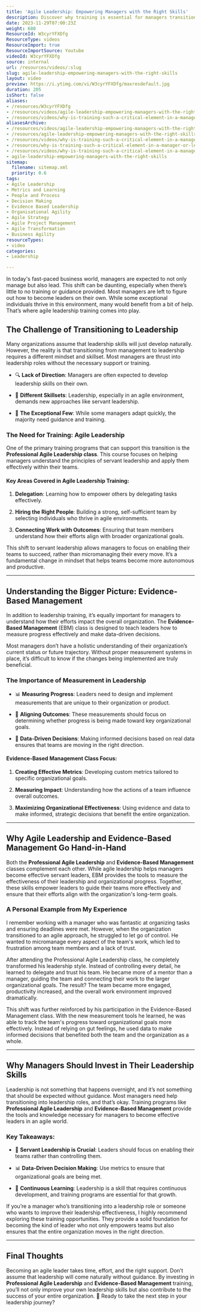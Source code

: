 ```yaml
---
title: 'Agile Leadership: Empowering Managers with the Right Skills'
description: Discover why training is essential for managers transitioning to agile leaders in a complex world. Join Martin Hinshelwood for insights on thriving teams!
date: 2023-11-29T07:00:23Z
weight: 680
ResourceId: W3cyrYFXDfg
ResourceType: videos
ResourceImport: true
ResourceImportSource: Youtube
videoId: W3cyrYFXDfg
source: internal
url: /resources/videos/:slug
slug: agile-leadership-empowering-managers-with-the-right-skills
layout: video
preview: https://i.ytimg.com/vi/W3cyrYFXDfg/maxresdefault.jpg
duration: 205
isShort: false
aliases:
- /resources/W3cyrYFXDfg
- /resources/videos/agile-leadership-empowering-managers-with-the-right-skills
- /resources/videos/why-is-training-such-a-critical-element-in-a-manager-or-leaders-journey
aliasesArchive:
- /resources/videos/agile-leadership-empowering-managers-with-the-right-skills
- /resources/agile-leadership-empowering-managers-with-the-right-skills
- /resources/videos/why-is-training-such-a-critical-element-in-a-manager-or-leader's-journey
- /resources/why-is-training-such-a-critical-element-in-a-manager-or-leader's-journey
- /resources/videos/why-is-training-such-a-critical-element-in-a-manager-or-leaders-journey
- agile-leadership-empowering-managers-with-the-right-skills
sitemap:
  filename: sitemap.xml
  priority: 0.6
tags:
- Agile Leadership
- Metrics and Learning
- People and Process
- Decision Making
- Evidence Based Leadership
- Organisational Agility
- Agile Strategy
- Agile Project Management
- Agile Transformation
- Business Agility
resourceTypes:
- video
categories:
- Leadership

---
```

In today's fast-paced business world, managers are expected to not only manage but also lead. This shift can be daunting, especially when there’s little to no training or guidance provided. Most managers are left to figure out how to become leaders on their own. While some exceptional individuals thrive in this environment, many would benefit from a bit of help. That’s where agile leadership training comes into play.

## The Challenge of Transitioning to Leadership

Many organizations assume that leadership skills will just develop naturally. However, the reality is that transitioning from management to leadership requires a different mindset and skillset. Most managers are thrust into leadership roles without the necessary support or training.

- 🔍 **Lack of Direction**: Managers are often expected to develop leadership skills on their own.

- 🧠 **Different Skillsets**: Leadership, especially in an agile environment, demands new approaches like servant leadership.

- 🚀 **The Exceptional Few**: While some managers adapt quickly, the majority need guidance and training.

### The Need for Training: Agile Leadership

One of the primary training programs that can support this transition is the **Professional Agile Leadership class**. This course focuses on helping managers understand the principles of servant leadership and apply them effectively within their teams.

#### Key Areas Covered in Agile Leadership Training:

1. **Delegation**: Learning how to empower others by delegating tasks effectively.

3. **Hiring the Right People**: Building a strong, self-sufficient team by selecting individuals who thrive in agile environments.

5. **Connecting Work with Outcomes**: Ensuring that team members understand how their efforts align with broader organizational goals.

This shift to servant leadership allows managers to focus on enabling their teams to succeed, rather than micromanaging their every move. It’s a fundamental change in mindset that helps teams become more autonomous and productive.

* * *

## Understanding the Bigger Picture: Evidence-Based Management

In addition to leadership training, it’s equally important for managers to understand how their efforts impact the overall organization. The **Evidence-Based Management** (EBM) class is designed to teach leaders how to measure progress effectively and make data-driven decisions.

Most managers don’t have a holistic understanding of their organization’s current status or future trajectory. Without proper measurement systems in place, it’s difficult to know if the changes being implemented are truly beneficial.

### The Importance of Measurement in Leadership

- 📊 **Measuring Progress**: Leaders need to design and implement measurements that are unique to their organization or product.

- 🎯 **Aligning Outcomes**: These measurements should focus on determining whether progress is being made toward key organizational goals.

- 🚦 **Data-Driven Decisions**: Making informed decisions based on real data ensures that teams are moving in the right direction.

#### Evidence-Based Management Class Focus:

1. **Creating Effective Metrics**: Developing custom metrics tailored to specific organizational goals.

3. **Measuring Impact**: Understanding how the actions of a team influence overall outcomes.

5. **Maximizing Organizational Effectiveness**: Using evidence and data to make informed, strategic decisions that benefit the entire organization.

* * *

## Why Agile Leadership and Evidence-Based Management Go Hand-in-Hand

Both the **Professional Agile Leadership** and **Evidence-Based Management** classes complement each other. While agile leadership helps managers become effective servant leaders, EBM provides the tools to measure the effectiveness of their leadership and organizational progress. Together, these skills empower leaders to guide their teams more effectively and ensure that their efforts align with the organization's long-term goals.

### A Personal Example from My Experience

I remember working with a manager who was fantastic at organizing tasks and ensuring deadlines were met. However, when the organization transitioned to an agile approach, he struggled to let go of control. He wanted to micromanage every aspect of the team's work, which led to frustration among team members and a lack of trust.

After attending the Professional Agile Leadership class, he completely transformed his leadership style. Instead of controlling every detail, he learned to delegate and trust his team. He became more of a mentor than a manager, guiding the team and connecting their work to the larger organizational goals. The result? The team became more engaged, productivity increased, and the overall work environment improved dramatically.

This shift was further reinforced by his participation in the Evidence-Based Management class. With the new measurement tools he learned, he was able to track the team's progress toward organizational goals more effectively. Instead of relying on gut feelings, he used data to make informed decisions that benefited both the team and the organization as a whole.

* * *

## Why Managers Should Invest in Their Leadership Skills

Leadership is not something that happens overnight, and it’s not something that should be expected without guidance. Most managers need help transitioning into leadership roles, and that’s okay. Training programs like **Professional Agile Leadership** and **Evidence-Based Management** provide the tools and knowledge necessary for managers to become effective leaders in an agile world.

### Key Takeaways:

- 🎯 **Servant Leadership is Crucial**: Leaders should focus on enabling their teams rather than controlling them.

- 📊 **Data-Driven Decision Making**: Use metrics to ensure that organizational goals are being met.

- 🌱 **Continuous Learning**: Leadership is a skill that requires continuous development, and training programs are essential for that growth.

If you’re a manager who’s transitioning into a leadership role or someone who wants to improve their leadership effectiveness, I highly recommend exploring these training opportunities. They provide a solid foundation for becoming the kind of leader who not only empowers teams but also ensures that the entire organization moves in the right direction.

* * *

## Final Thoughts

Becoming an agile leader takes time, effort, and the right support. Don’t assume that leadership will come naturally without guidance. By investing in **Professional Agile Leadership** and **Evidence-Based Management** training, you’ll not only improve your own leadership skills but also contribute to the success of your entire organization. 🚀 Ready to take the next step in your leadership journey?
